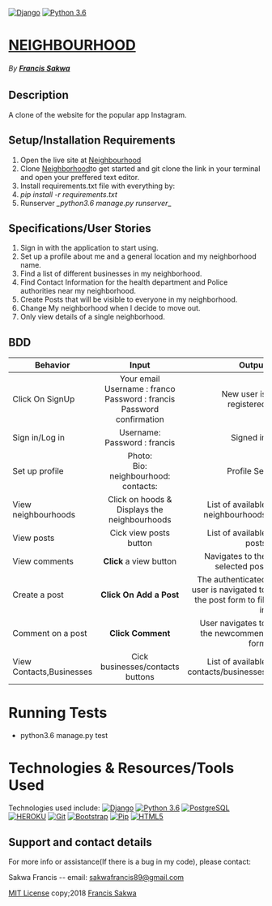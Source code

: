 [![Django](https://img.shields.io/badge/django-1.11-green.svg)](https://www.djangoproject.com/)
[![Python 3.6](https://img.shields.io/badge/python-3.6-yellow.svg)](https://www.python.org/downloads/release/python-360/)

# [NEIGHBOURHOOD](https://github.com/FrancisSakwa89/Neighbourhood.git/)
###### By **[Francis Sakwa](https://github.com/FrancisSakwa89)**
## Description
A clone of the website for the popular  app Instagram.


## Setup/Installation Requirements
1. Open the live site at [Neighbourhood](https://neigh-app7.herokuapp.com/)
2.  Clone [Neighborhood](https://github.com/FrancisSakwa89/Neighbourhood)to get started and git clone the link in your terminal and open your preffered text editor.
3. Install requirements.txt file with everything by:
4. _*pip install -r requirements.txt*_
5. Runserver *_python3.6 manage.py runserver*_

## Specifications/User Stories
1. Sign in with the application to start using.
2. Set up a profile about me and a general location and my neighborhood name.
3. Find a list of different businesses in my neighborhood.
4. Find Contact Information for the health department and Police authorities near my            neighborhood.
5. Create Posts that will be visible to everyone in my neighborhood.
6. Change My neighborhood when I decide to move out.
7. Only view details of a single neighborhood.

## BDD
| Behavior        | Input           | Output  |
| ------------- |:-------------:| -----:|
| Click On SignUp | Your email  <br> Username : franco <br> Password : francis <br> Password confirmation | New user is registered |
| Sign in/Log in |Username: <br> Password : francis | Signed in |
| Set up profile |Photo: <br> Bio: <br> neighbourhood: <br> contacts: | Profile Set |
| View neighbourhoods | Click on hoods  & Displays the neighbourhoods | List of available neighbourhoods |
| View posts | Cick view posts button | List of available posts |
| View comments | **Click** a view button | Navigates to the selected post |
| Create a post | **Click On Add a  Post** | The authenticated user is navigated to the post form to fill in |
| Comment on a post | **Click Comment** | User navigates to the newcomment form  |
| View Contacts,Businesses | Cick businesses/contacts buttons | List of available contacts/businesses |


# Running Tests
* python3.6 manage.py test


# Technologies & Resources/Tools Used
Technologies used include:
[![Django](https://img.shields.io/badge/django-1.11-skyblue.svg)](https://www.djangoproject.com/)
[![Python 3.6](https://img.shields.io/badge/python-3.6-lightblue.svg)](https://www.python.org/downloads/release/python-360/)
[![PostgreSQL](https://img.shields.io/badge/postgreSQL-11.1-darkblue.svg)](https://www.postgresql.org/)
[![HEROKU](https://img.shields.io/badge/heroku-v24-%239E7CC1.svg)](https://devcenter.heroku.com/articles/heroku-cli)
[![Git](https://img.shields.io/badge/git-2.17.1-rgb(245%2C%2077%2C%2039).svg)](https://git-scm.com/)
[![Bootstrap](https://img.shields.io/badge/bootstrap-4.0.0-purple.svg)](https://getbootstrap.com/)
[![Pip](https://img.shields.io/badge/pypi-v18.1-black.svg)](https://pypi.org/project/pip/)
[![HTML5](https://img.shields.io/badge/html-html5-e34f26.svg)](https://www.w3schools.com/html/html5_intro.asp)


## Support and contact details
For more info or assistance(If there is a bug in my code), please contact:

Sakwa Francis -- email: sakwafrancis89@gmail.com

[MIT License](https://choosealicense.com/licenses/mit/#) copy;2018 [Francis Sakwa](https://github.com/FrancisSakwa89/)